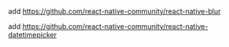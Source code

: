 add 
https://github.com/react-native-community/react-native-blur

add
https://github.com/react-native-community/react-native-datetimepicker